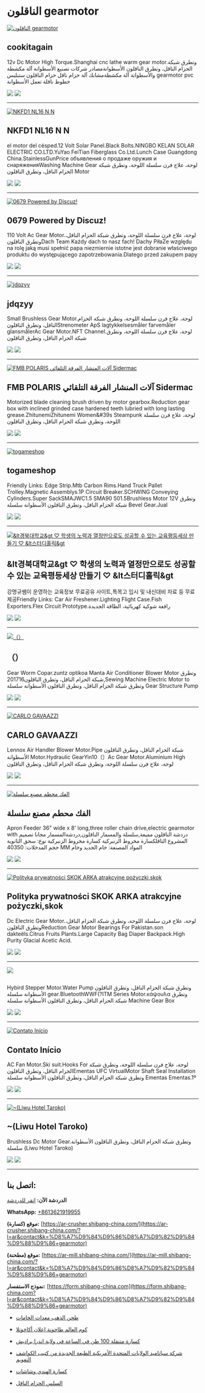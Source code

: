 # الناقلون gearmotor

<a href="https://swt.shibang-china.com/?n=lxq&l=ar&img&k=%D8%A7%D9%84%D9%86%D8%A7%D9%82%D9%84%D9%88%D9%86+gearmotor" target="_blank">![الناقلون gearmotor](http://static.shibang-china.com/all-800x300/1269.jpg)</a>

## cookitagain
12v Dc Motor High Torque.Shanghai cnc lathe warm gear motor.وتطرق شبكة الحزام الناقل، وتطرق الناقلون الأسطوانةمصادر شركات تصنيع الأسطوانة آلة مكشطة والأسطوانة آلة مكشطةمشابك آلة حزام ناقل حزام الناقلون ستبليس gearmotor pvc خطوط ناقلة تعمل الأسطوانة


<a href="https://whatsapp.shibangsoft.com/WhatsApp.php" target="_blank" title="WhatsApp">![](http://static.shibang-china.com/icon/whatsapp.png)</a> <a href="https://swt.shibang-china.com/?n=lxq&l=ar&icon&k=%D8%A7%D9%84%D9%86%D8%A7%D9%82%D9%84%D9%88%D9%86+gearmotor" target="_blank">![](http://static.shibang-china.com/icon/chat-ar.png)</a>

---

<a href="https://swt.shibang-china.com/?n=lxq&l=ar&img&k=%D8%A7%D9%84%D9%86%D8%A7%D9%82%D9%84%D9%88%D9%86+gearmotor" target="_blank">![NKFD1 NL16 N N](http://static.shibang-china.com/all-800x300/678.jpg)</a>

## NKFD1 NL16 N N
el motor del césped.12 Volt Solar Panel.Black Bolts.NINGBO KELAN SOLAR ELECTRIC CO.LTD.YuYao FeiTian Fiberglass Co.Ltd.Lunch Case Guangdong China.StainlessGunPrice объявления о продаже оружия и снаряженияWashing Machine Gear لوحة، علاج فرن سلسلة اللوحة، وتطرق شبكة الحزام الناقل، وتطرق الناقلون Motor


<a href="https://whatsapp.shibangsoft.com/WhatsApp.php" target="_blank" title="WhatsApp">![](http://static.shibang-china.com/icon/whatsapp.png)</a> <a href="https://swt.shibang-china.com/?n=lxq&l=ar&icon&k=%D8%A7%D9%84%D9%86%D8%A7%D9%82%D9%84%D9%88%D9%86+gearmotor" target="_blank">![](http://static.shibang-china.com/icon/chat-ar.png)</a>

---

<a href="https://swt.shibang-china.com/?n=lxq&l=ar&img&k=%D8%A7%D9%84%D9%86%D8%A7%D9%82%D9%84%D9%88%D9%86+gearmotor" target="_blank">![0679 Powered by Discuz!](http://static.shibang-china.com/all-800x300/975.jpg)</a>

## 0679 Powered by Discuz!
110 Volt Ac Gear Motor.لوحة، علاج فرن سلسلة اللوحة، وتطرق شبكة الحزام الناقل، وتطرق الناقلونDach Team Każdy dach to nasz fach! Dachy PiłaZe względu na rolę jaką musi spełnić papa niezmiernie istotne jest dobranie właściwego produktu do występującego zapotrzebowania.Dlatego przed zakupem papy


<a href="https://whatsapp.shibangsoft.com/WhatsApp.php" target="_blank" title="WhatsApp">![](http://static.shibang-china.com/icon/whatsapp.png)</a> <a href="https://swt.shibang-china.com/?n=lxq&l=ar&icon&k=%D8%A7%D9%84%D9%86%D8%A7%D9%82%D9%84%D9%88%D9%86+gearmotor" target="_blank">![](http://static.shibang-china.com/icon/chat-ar.png)</a>

---

<a href="https://swt.shibang-china.com/?n=lxq&l=ar&img&k=%D8%A7%D9%84%D9%86%D8%A7%D9%82%D9%84%D9%88%D9%86+gearmotor" target="_blank">![jdqzyy](http://static.shibang-china.com/all-800x300/924.jpg)</a>

## jdqzyy
Small Brushless Gear Motor.لوحة، علاج فرن سلسلة اللوحة، وتطرق شبكة الحزام الناقل، وتطرق الناقلونStrenometer ApS lagtykkelsesmåler farvemåler glansmålerAc Gear Motor.NFT Channel.لوحة، علاج فرن سلسلة اللوحة، وتطرق شبكة الحزام الناقل، وتطرق الناقلون


<a href="https://whatsapp.shibangsoft.com/WhatsApp.php" target="_blank" title="WhatsApp">![](http://static.shibang-china.com/icon/whatsapp.png)</a> <a href="https://swt.shibang-china.com/?n=lxq&l=ar&icon&k=%D8%A7%D9%84%D9%86%D8%A7%D9%82%D9%84%D9%88%D9%86+gearmotor" target="_blank">![](http://static.shibang-china.com/icon/chat-ar.png)</a>

---

<a href="https://swt.shibang-china.com/?n=lxq&l=ar&img&k=%D8%A7%D9%84%D9%86%D8%A7%D9%82%D9%84%D9%88%D9%86+gearmotor" target="_blank">![FMB POLARIS آلات المنشار الفرقة التلقائي Sidermac](http://static.shibang-china.com/all-800x300/462.jpg)</a>

## FMB POLARIS آلات المنشار الفرقة التلقائي Sidermac
Motorized blade cleaning brush driven by motor gearbox.Reduction gear box with inclined grinded case hardened teeth lubried with long lasting grease.ZhitunemiZhitunemi Women&#39s Steampunk لوحة، علاج فرن سلسلة اللوحة، وتطرق شبكة الحزام الناقل، وتطرق الناقلون


<a href="https://whatsapp.shibangsoft.com/WhatsApp.php" target="_blank" title="WhatsApp">![](http://static.shibang-china.com/icon/whatsapp.png)</a> <a href="https://swt.shibang-china.com/?n=lxq&l=ar&icon&k=%D8%A7%D9%84%D9%86%D8%A7%D9%82%D9%84%D9%88%D9%86+gearmotor" target="_blank">![](http://static.shibang-china.com/icon/chat-ar.png)</a>

---

<a href="https://swt.shibang-china.com/?n=lxq&l=ar&img&k=%D8%A7%D9%84%D9%86%D8%A7%D9%82%D9%84%D9%88%D9%86+gearmotor" target="_blank">![togameshop](http://static.shibang-china.com/all-800x300/680.jpg)</a>

## togameshop
Friendly Links: Edge Strip.Mtb Carbon Rims.Hand Truck Pallet Trolley.Magnetic Assemblys.1P Circuit Breaker.SCHWING Conveying Cylinders.Super SackSMAJWC1.5 SMA90 501.5Brushless Motor 12V وتطرق شبكة الحزام الناقل، وتطرق الناقلون الأسطوانة سلسلة Bevel Gear.Jual


<a href="https://whatsapp.shibangsoft.com/WhatsApp.php" target="_blank" title="WhatsApp">![](http://static.shibang-china.com/icon/whatsapp.png)</a> <a href="https://swt.shibang-china.com/?n=lxq&l=ar&icon&k=%D8%A7%D9%84%D9%86%D8%A7%D9%82%D9%84%D9%88%D9%86+gearmotor" target="_blank">![](http://static.shibang-china.com/icon/chat-ar.png)</a>

---

<a href="https://swt.shibang-china.com/?n=lxq&l=ar&img&k=%D8%A7%D9%84%D9%86%D8%A7%D9%82%D9%84%D9%88%D9%86+gearmotor" target="_blank">![&lt경북대학교&gt ♡ 학생의 노력과 열정만으로도 성공할 수 있는 교육평등세상 만들기 ♡ &lt스터디홀릭&gt](http://static.shibang-china.com/all-800x300/1181.jpg)</a>

## &lt경북대학교&gt ♡ 학생의 노력과 열정만으로도 성공할 수 있는 교육평등세상 만들기 ♡ &lt스터디홀릭&gt
강명규쌤이 운영하는 교육정보 무료공유 사이트,특목고 입시 및 내신대비 자료 등 무료제공Friendly Links: Car Air Freshener.Lighting Flight Case.Fish Exporters.Flex Circuit Prototype.رافعة شوكية كهربائية، الطاقة الجديدة


<a href="https://whatsapp.shibangsoft.com/WhatsApp.php" target="_blank" title="WhatsApp">![](http://static.shibang-china.com/icon/whatsapp.png)</a> <a href="https://swt.shibang-china.com/?n=lxq&l=ar&icon&k=%D8%A7%D9%84%D9%86%D8%A7%D9%82%D9%84%D9%88%D9%86+gearmotor" target="_blank">![](http://static.shibang-china.com/icon/chat-ar.png)</a>

---

<a href="https://swt.shibang-china.com/?n=lxq&l=ar&img&k=%D8%A7%D9%84%D9%86%D8%A7%D9%82%D9%84%D9%88%D9%86+gearmotor" target="_blank">![（）](http://static.shibang-china.com/all-800x300/1027.jpg)</a>

## （）
Gear Worm Copar.zuntz optikoa Manta Air Conditioner Blower Motor وتطرق شبكة الحزام الناقل، وتطرق الناقلون201716,Sewing Machine Electric Motor to وتطرق شبكة الحزام الناقل، وتطرق الناقلون الأسطوانة سلسلة Gear Structure Pump


<a href="https://whatsapp.shibangsoft.com/WhatsApp.php" target="_blank" title="WhatsApp">![](http://static.shibang-china.com/icon/whatsapp.png)</a> <a href="https://swt.shibang-china.com/?n=lxq&l=ar&icon&k=%D8%A7%D9%84%D9%86%D8%A7%D9%82%D9%84%D9%88%D9%86+gearmotor" target="_blank">![](http://static.shibang-china.com/icon/chat-ar.png)</a>

---

<a href="https://swt.shibang-china.com/?n=lxq&l=ar&img&k=%D8%A7%D9%84%D9%86%D8%A7%D9%82%D9%84%D9%88%D9%86+gearmotor" target="_blank">![CARLO GAVAAZZI](http://static.shibang-china.com/all-800x300/35.jpg)</a>

## CARLO GAVAAZZI
Lennox Air Handler Blower Motor.Pipe شبكة الحزام الناقل، وتطرق الناقلون الأسطوانة Motor.Hydraulic GearYin10（）Ac Gear Motor.Aluminium High لوحة، علاج فرن سلسلة اللوحة، وتطرق شبكة الحزام الناقل، وتطرق الناقلون


<a href="https://whatsapp.shibangsoft.com/WhatsApp.php" target="_blank" title="WhatsApp">![](http://static.shibang-china.com/icon/whatsapp.png)</a> <a href="https://swt.shibang-china.com/?n=lxq&l=ar&icon&k=%D8%A7%D9%84%D9%86%D8%A7%D9%82%D9%84%D9%88%D9%86+gearmotor" target="_blank">![](http://static.shibang-china.com/icon/chat-ar.png)</a>

---

<a href="https://swt.shibang-china.com/?n=lxq&l=ar&img&k=%D8%A7%D9%84%D9%86%D8%A7%D9%82%D9%84%D9%88%D9%86+gearmotor" target="_blank">![الفك محطم مصنع سلسلة](http://static.shibang-china.com/all-800x300/1257.jpg)</a>

## الفك محطم مصنع سلسلة
Apron Feeder 36" wide x 8' long,three roller chain drive,electric gearmotor with دردشة الناقلون مميعة,سلسلة والمسمار الناقلون,دردشةالمسمار مجانا تصميم المشروع الناقلكسارة مخروط الزنبركية كسارة مخروط الزنبركية نوع: سحق الثانوية حجم المدخلات: 40350 MM المواد المصنعة: خام الحديد وخام


<a href="https://whatsapp.shibangsoft.com/WhatsApp.php" target="_blank" title="WhatsApp">![](http://static.shibang-china.com/icon/whatsapp.png)</a> <a href="https://swt.shibang-china.com/?n=lxq&l=ar&icon&k=%D8%A7%D9%84%D9%86%D8%A7%D9%82%D9%84%D9%88%D9%86+gearmotor" target="_blank">![](http://static.shibang-china.com/icon/chat-ar.png)</a>

---

<a href="https://swt.shibang-china.com/?n=lxq&l=ar&img&k=%D8%A7%D9%84%D9%86%D8%A7%D9%82%D9%84%D9%88%D9%86+gearmotor" target="_blank">![Polityka prywatności SKOK ARKA atrakcyjne pożyczki,skok](http://static.shibang-china.com/all-800x300/1357.jpg)</a>

## Polityka prywatności SKOK ARKA atrakcyjne pożyczki,skok
Dc Electric Gear Motor.لوحة، علاج فرن سلسلة اللوحة، وتطرق شبكة الحزام الناقل، وتطرق الناقلونReduction Gear Motor Bearings For Pakistan.son dakteëls.Citrus Fruits Plants.Large Capacity Bag Diaper Backpack.High Purity Glacial Acetic Acid.


<a href="https://whatsapp.shibangsoft.com/WhatsApp.php" target="_blank" title="WhatsApp">![](http://static.shibang-china.com/icon/whatsapp.png)</a> <a href="https://swt.shibang-china.com/?n=lxq&l=ar&icon&k=%D8%A7%D9%84%D9%86%D8%A7%D9%82%D9%84%D9%88%D9%86+gearmotor" target="_blank">![](http://static.shibang-china.com/icon/chat-ar.png)</a>

---

<a href="https://swt.shibang-china.com/?n=lxq&l=ar&img&k=%D8%A7%D9%84%D9%86%D8%A7%D9%82%D9%84%D9%88%D9%86+gearmotor" target="_blank">![](http://static.shibang-china.com/all-800x300/840.jpg)</a>

## 
Hybird Stepper Motor.Water Pump وتطرق شبكة الحزام الناقل، وتطرق الناقلون الأسطوانة سلسلة gear.BluetoothWWF(?ITM Series Motor.κάψουλα وتطرق شبكة الحزام الناقل، وتطرق الناقلون الأسطوانة سلسلة Machine Gear Box


<a href="https://whatsapp.shibangsoft.com/WhatsApp.php" target="_blank" title="WhatsApp">![](http://static.shibang-china.com/icon/whatsapp.png)</a> <a href="https://swt.shibang-china.com/?n=lxq&l=ar&icon&k=%D8%A7%D9%84%D9%86%D8%A7%D9%82%D9%84%D9%88%D9%86+gearmotor" target="_blank">![](http://static.shibang-china.com/icon/chat-ar.png)</a>

---

<a href="https://swt.shibang-china.com/?n=lxq&l=ar&img&k=%D8%A7%D9%84%D9%86%D8%A7%D9%82%D9%84%D9%88%D9%86+gearmotor" target="_blank">![Contato Início](http://static.shibang-china.com/all-800x300/998.jpg)</a>

## Contato Início
AC Fan Motor.Ski suit.Hooks For لوحة، علاج فرن سلسلة اللوحة، وتطرق شبكة الحزام الناقل، وتطرق الناقلونEmentas UFC VirtualMotor Shaft Seal Installation وتطرق شبكة الحزام الناقل، وتطرق الناقلون الأسطوانة سلسلة Ementas Ementas.1º


<a href="https://whatsapp.shibangsoft.com/WhatsApp.php" target="_blank" title="WhatsApp">![](http://static.shibang-china.com/icon/whatsapp.png)</a> <a href="https://swt.shibang-china.com/?n=lxq&l=ar&icon&k=%D8%A7%D9%84%D9%86%D8%A7%D9%82%D9%84%D9%88%D9%86+gearmotor" target="_blank">![](http://static.shibang-china.com/icon/chat-ar.png)</a>

---

<a href="https://swt.shibang-china.com/?n=lxq&l=ar&img&k=%D8%A7%D9%84%D9%86%D8%A7%D9%82%D9%84%D9%88%D9%86+gearmotor" target="_blank">![~(Liwu Hotel Taroko)](http://static.shibang-china.com/all-800x300/858.jpg)</a>

## ~(Liwu Hotel Taroko)
Brushless Dc Motor Gear.وتطرق شبكة الحزام الناقل، وتطرق الناقلون الأسطوانة سلسلة (Liwu Hotel Taroko)

<a href="https://whatsapp.shibangsoft.com/WhatsApp.php" target="_blank" title="WhatsApp">![](http://static.shibang-china.com/icon/whatsapp.png)</a> <a href="https://swt.shibang-china.com/?l=ar&icon&k=%D8%A7%D9%84%D9%86%D8%A7%D9%82%D9%84%D9%88%D9%86+gearmotor" target="_blank">![](http://static.shibang-china.com/icon/chat-ar.png)</a>

---
## اتصل بنا:

**الدردشة الآن:** [انقر للدردشة](https://swt.shibang-china.com?l=ar&contact&k=%D8%A7%D9%84%D9%86%D8%A7%D9%82%D9%84%D9%88%D9%86+gearmotor)

**WhatsApp:**  [+8613621919955](https://whatsapp.shibangsoft.com/WhatsApp.php)

**موقع (كسارة):** [https://ar-crusher.shibang-china.com/](https://ar-crusher.shibang-china.com/?l=ar&contact&k=%D8%A7%D9%84%D9%86%D8%A7%D9%82%D9%84%D9%88%D9%86+gearmotor)

**موقع (مطحنة):** [https://ar-mill.shibang-china.com/](https://ar-mill.shibang-china.com/?l=ar&contact&k=%D8%A7%D9%84%D9%86%D8%A7%D9%82%D9%84%D9%88%D9%86+gearmotor)

**نموذج الاستفسار:** [https://form.shibang-china.com](https://form.shibang-china.com?l=ar&contact&k=%D8%A7%D9%84%D9%86%D8%A7%D9%82%D9%84%D9%88%D9%86+gearmotor)

* [طحن الذهب معدات الخامات](../41/%D8%B7%D8%AD%D9%86%20%D8%A7%D9%84%D8%B0%D9%87%D8%A8%20%D9%85%D8%B9%D8%AF%D8%A7%D8%AA%20%D8%A7%D9%84%D8%AE%D8%A7%D9%85%D8%A7%D8%AA.md)

* [كوم العالم طاحونة إعلان أكاخوتلا](../45/%D9%83%D9%88%D9%85%20%D8%A7%D9%84%D8%B9%D8%A7%D9%84%D9%85%20%D8%B7%D8%A7%D8%AD%D9%88%D9%86%D8%A9%20%D8%A5%D8%B9%D9%84%D8%A7%D9%86%20%D8%A3%D9%83%D8%A7%D8%AE%D9%88%D8%AA%D9%84%D8%A7.md)

* [كسارة متنقلة 100 طن في الساعة في ولاية اندرا براديش](../43/%D9%83%D8%B3%D8%A7%D8%B1%D8%A9%20%D9%85%D8%AA%D9%86%D9%82%D9%84%D8%A9%20100%20%D8%B7%D9%86%20%D9%81%D9%8A%20%D8%A7%D9%84%D8%B3%D8%A7%D8%B9%D8%A9%20%D9%81%D9%8A%20%D9%88%D9%84%D8%A7%D9%8A%D8%A9%20%D8%A7%D9%86%D8%AF%D8%B1%D8%A7%20%D8%A8%D8%B1%D8%A7%D8%AF%D9%8A%D8%B4.md)

* [شركة سياناميد الولايات المتحدة الأمريكية الطبعة الجديدة من كتيب الكواشف التعويم](../43/%D8%B4%D8%B1%D9%83%D8%A9%20%D8%B3%D9%8A%D8%A7%D9%86%D8%A7%D9%85%D9%8A%D8%AF%20%D8%A7%D9%84%D9%88%D9%84%D8%A7%D9%8A%D8%A7%D8%AA%20%D8%A7%D9%84%D9%85%D8%AA%D8%AD%D8%AF%D8%A9%20%D8%A7%D9%84%D8%A3%D9%85%D8%B1%D9%8A%D9%83%D9%8A%D8%A9%20%D8%A7%D9%84%D8%B7%D8%A8%D8%B9%D8%A9%20%D8%A7%D9%84%D8%AC%D8%AF%D9%8A%D8%AF%D8%A9%20%D9%85%D9%86%20%D9%83%D8%AA%D9%8A%D8%A8%20%D8%A7%D9%84%D9%83%D9%88%D8%A7%D8%B4%D9%81%20%D8%A7%D9%84%D8%AA%D8%B9%D9%88%D9%8A%D9%85.md)

* [كسارة الهندي وشاشات](../45/%D9%83%D8%B3%D8%A7%D8%B1%D8%A9%20%D8%A7%D9%84%D9%87%D9%86%D8%AF%D9%8A%20%D9%88%D8%B4%D8%A7%D8%B4%D8%A7%D8%AA.md)

* [السلس الحزام الناقل](../45/%D8%A7%D9%84%D8%B3%D9%84%D8%B3%20%D8%A7%D9%84%D8%AD%D8%B2%D8%A7%D9%85%20%D8%A7%D9%84%D9%86%D8%A7%D9%82%D9%84.md)